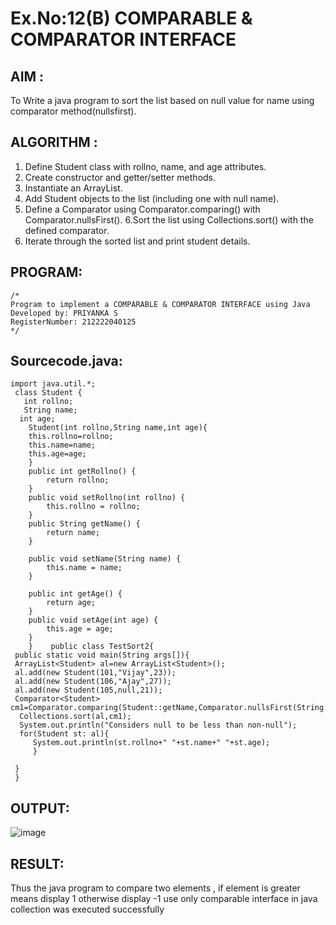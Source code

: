 # Ex.No:12(B) COMPARABLE & COMPARATOR INTERFACE

## AIM :

To Write a java program to sort the list based on null value for name using comparator method(nullsfirst).

## ALGORITHM :

1. Define Student class with rollno, name, and age attributes.
2. Create constructor and getter/setter methods.
3. Instantiate an ArrayList<Student>.
4. Add Student objects to the list (including one with null name).
5. Define a Comparator using Comparator.comparing() with Comparator.nullsFirst().
   6.Sort the list using Collections.sort() with the defined comparator.
6. Iterate through the sorted list and print student details.

## PROGRAM:

```
/*
Program to implement a COMPARABLE & COMPARATOR INTERFACE using Java
Developed by: PRIYANKA S
RegisterNumber: 212222040125
*/
```

## Sourcecode.java:

```
import java.util.*;
 class Student {
   int rollno;
   String name;
  int age;
    Student(int rollno,String name,int age){
    this.rollno=rollno;
    this.name=name;
    this.age=age;
    }
    public int getRollno() {
        return rollno;
    }
    public void setRollno(int rollno) {
        this.rollno = rollno;
    }
    public String getName() {
        return name;
    }

    public void setName(String name) {
        this.name = name;
    }

    public int getAge() {
        return age;
    }
    public void setAge(int age) {
        this.age = age;
    }
    }    public class TestSort2{
 public static void main(String args[]){
 ArrayList<Student> al=new ArrayList<Student>();
 al.add(new Student(101,"Vijay",23));
 al.add(new Student(106,"Ajay",27));
 al.add(new Student(105,null,21));
 Comparator<Student> cm1=Comparator.comparing(Student::getName,Comparator.nullsFirst(String::compareTo));
  Collections.sort(al,cm1);
  System.out.println("Considers null to be less than non-null");
  for(Student st: al){
     System.out.println(st.rollno+" "+st.name+" "+st.age);
     }

 }
 }
```

## OUTPUT:

![image](https://github.com/user-attachments/assets/6b268751-878d-4fc3-acec-edeb1682f905)

## RESULT:

Thus the java program to compare two elements , if element is greater means display 1 otherwise display -1 use only comparable interface in java collection was executed successfully
